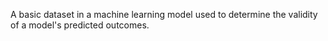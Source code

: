A basic dataset in a machine learning model used to determine the validity of a model's predicted outcomes.